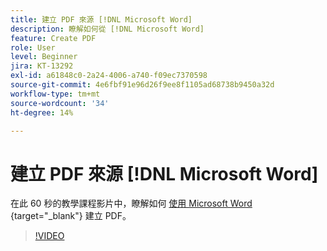 ```yaml
---
title: 建立 PDF 來源 [!DNL Microsoft Word]
description: 瞭解如何從 [!DNL Microsoft Word]
feature: Create PDF
role: User
level: Beginner
jira: KT-13292
exl-id: a61848c0-2a24-4006-a740-f09ec7370598
source-git-commit: 4e6fbf91e96d26f9ee8f1105ad68738b9450a32d
workflow-type: tm+mt
source-wordcount: '34'
ht-degree: 14%

---
```


# 建立 PDF 來源 [!DNL Microsoft Word]

在此 60 秒的教學課程影片中，瞭解如何 [ 使用 Microsoft Word ](https://www.adobe.com/acrobat/online/word-to-pdf.html) {target="_blank"} 建立 PDF。

>[!VIDEO](https://video.tv.adobe.com/v/342627?quality=12&learn=on&hidetitle=true)
